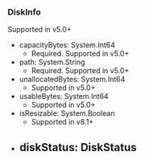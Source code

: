 ### DiskInfo
Supported in v5.0+

- capacityBytes: System.Int64
  - Required. Supported in v5.0+
- path: System.String
  - Required. Supported in v5.0+
- unallocatedBytes: System.Int64
  - Supported in v5.0+
- usableBytes: System.Int64
  - Supported in v5.0+
- isResizable: System.Boolean
  - Supported in v8.1+
- diskStatus: DiskStatus
  - 

